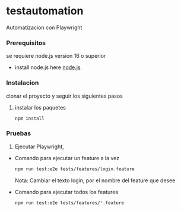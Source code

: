 # testautomation
Automatizacion con Playwright

### Prerequisitos
se requiere node.js version 16 o superior 
* install node.js here [node.js](https://nodejs.org/en/)

### Instalacion

clonar el proyecto  y seguir los siguientes pasos

1. instalar los paquetes
   ```sh
   npm install
   ```

### Pruebas

1. Ejecutar Playwright, 

- Comando para ejecutar un feature a la vez
     ```sh
   npm run test:e2e tests/features/login.feature
   ```
  Nota: Cambiar el texto login, por el nombre del feature que desee 
  
- Comando para ejecutar todos los features
   ```sh
   npm run test:e2e tests/features/*.feature
   ```





